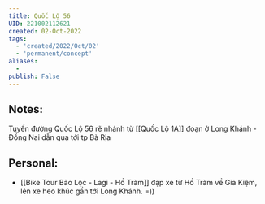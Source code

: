 ```yaml
---
title: Quốc Lộ 56
UID: 221002112621
created: 02-Oct-2022
tags:
  - 'created/2022/Oct/02'
  - 'permanent/concept'
aliases:
  - 
publish: False
---
```

## Notes:
Tuyến đường Quốc Lộ 56 rẽ nhánh từ [[Quốc Lộ 1A]] đoạn ở Long Khánh - Đồng Nai dẫn qua tới tp Bà Rịa

## Personal:
- [[Bike Tour Bảo Lộc - Lagi - Hồ Tràm]] đạp xe từ Hồ Tràm về Gia Kiệm, lên xe heo khúc gần tới Long Khánh. =))


